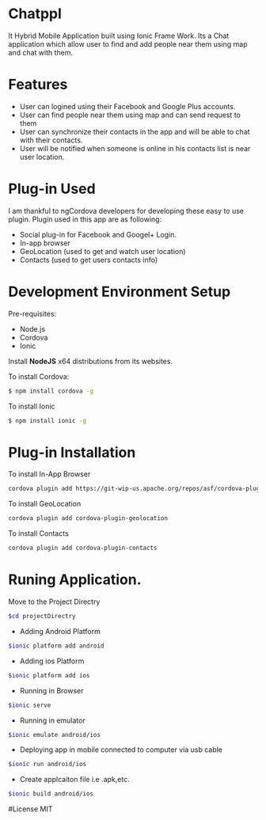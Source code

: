 # Chatppl
It Hybrid Mobile Application built using Ionic Frame Work. Its a Chat application which allow user to find and add people near them using map and chat with them. 

# Features 
- User can logined using their Facebook and Google Plus accounts.
- User can find people near them using map and can send request to them
- User can synchronize their contacts in the app and will be able to chat with their contacts.
-  User will be notified when someone is online in his contacts list is near user location.

# Plug-in Used 
 I am thankful to ngCordova  developers for developing  these easy to use plugin. Plugin used in this app are as following:
- Social plug-in for Facebook and Googel+ Login.
- In-app browser 
- GeoLocation (used to get and watch user location)
- Contacts (used to get users contacts info)

# Development Environment Setup

 Pre-requisites:
 -  Node.js
 - Cordova
 - Ionic

Install  **NodeJS** x64 distributions from its websites.

To install Cordova:

```bash
$ npm install cordova -g
```

To install Ionic

```bash
$ npm install ionic -g
```

# Plug-in Installation 

To install In-App Browser

```bash
cordova plugin add https://git-wip-us.apache.org/repos/asf/cordova-plugin-inappbrowser.git
```

To install GeoLocation

```bash
cordova plugin add cordova-plugin-geolocation
```

To install Contacts 

```bash
cordova plugin add cordova-plugin-contacts
```


# Runing Application.
 
Move to the Project Directry

```bash
$cd projectDirectry
```

- Adding Android Platform
 
```bash
$ionic platform add android
```

- Adding ios Platform
 
```bash
$ionic platform add ios
```

- Running in Browser
 
```bash
$ionic serve
```

- Running in emulator 
 
```bash
$ionic emulate android/ios
```

- Deploying app in mobile connected to computer via usb cable
 
```bash
$ionic run android/ios
```

- Create applcaiton file i.e .apk,etc.
 
```bash
$ionic build android/ios
```
#License
MIT





 
